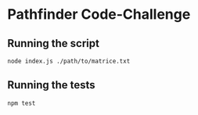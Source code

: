 # Pathfinder Code-Challenge

## Running the script

```
node index.js ./path/to/matrice.txt
```

## Running the tests

```
npm test
```
